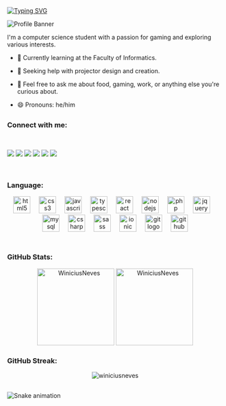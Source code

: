 <a href="https://linktr.ee/winiciusneves">
<img src="https://readme-typing-svg.demolab.com?font=Fira+Code&weight=1000&pause=1000&color=FFFFFF&center=true&vCenter=true&multiline=true&random=false&width=1000&height=65&lines=Winicius+Neves;majoring+in+computer+science" alt="Typing SVG" /></a>

![Profile Banner](banner.gif)

I'm a computer science student with a passion for gaming and exploring various interests.

- 🌱 Currently learning at the Faculty of Informatics.
  
- 🤔 Seeking help with projector design and creation.

- 💬 Feel free to ask me about food, gaming, work, or anything else you're curious about.

- 😄 Pronouns: he/him
  ##
### Connect with me:
<br>
<div> 
  
  <a href="https://www.instagram.com/winicius_neves/" target="_blank"><img src="https://img.shields.io/badge/-Instagram-%23E4405F?style=for-the-badge&logo=instagram&logoColor=white" target="_blank"></a>
 	<a href="https://www.linkedin.com/in/winicius-neves-4b9257268" target="_blank"><img src="https://img.shields.io/badge/LinkedIn-0077B5?style=for-the-badge&logo=linkedin&logoColor=white" target="_blank"></a>
  <a href="https://open.spotify.com/user/216uvwispazv76kqo2zzup44a?si=73a9b379e4ed4c6b&nd=1" target="_blank"><img src="https://img.shields.io/badge/Spotify-1ED760?&style=for-the-badge&logo=spotify&logoColor=white" target="_blank"></a> 
  <a href="https://linktr.ee/winiciusneves" target="_blank"><img src="https://img.shields.io/badge/linktree-39E09B?style=for-the-badge&logo=linktree&logoColor=white" target="_blank"></a>
  <a href ="mailto:winiciusdasilvaneves@gmail.com"><img src="https://img.shields.io/badge/-Gmail-%23333?style=for-the-badge&logo=gmail&logoColor=white" target="_blank"></a>
  <a href="https://steamcommunity.com/id/winiciusneves/" target="_blank"><img src="https://img.shields.io/badge/Steam-000000?style=for-the-badge&logo=steam&logoColor=white" target="_blank"></a> 
  
</div>

<br>

### Language:

<div align="center">
  <img src="https://cdn.jsdelivr.net/gh/devicons/devicon/icons/html5/html5-original.svg" height="40" alt="html5 logo"  />
  <img width="12" />
  <img src="https://cdn.jsdelivr.net/gh/devicons/devicon/icons/css3/css3-original.svg" height="40" alt="css3 logo"  />
  <img width="12" />
  <img src="https://cdn.jsdelivr.net/gh/devicons/devicon/icons/javascript/javascript-original.svg" height="40" alt="javascript logo"  />
  <img width="12" />
  <img src="https://cdn.jsdelivr.net/gh/devicons/devicon/icons/typescript/typescript-original.svg" height="40" alt="typescript logo"  />
  <img width="12" />
  <img src="https://cdn.jsdelivr.net/gh/devicons/devicon/icons/react/react-original.svg" height="40" alt="react logo"  />
  <img width="12" />
  <img src="https://cdn.jsdelivr.net/gh/devicons/devicon/icons/nodejs/nodejs-original.svg" height="40" alt="nodejs logo"  />
  <img width="12" />
  <img src="https://cdn.jsdelivr.net/gh/devicons/devicon/icons/php/php-original.svg" height="40" alt="php logo"  />
  <img width="12" />
  <img src="https://cdn.jsdelivr.net/gh/devicons/devicon/icons/jquery/jquery-original.svg" height="40" alt="jquery logo"  />
  <img width="12" />
  <img src="https://cdn.jsdelivr.net/gh/devicons/devicon/icons/mysql/mysql-original.svg" height="40" alt="mysql logo"  />
  <img width="12" />
  <img src="https://cdn.jsdelivr.net/gh/devicons/devicon/icons/csharp/csharp-original.svg" height="40" alt="csharp logo"  />
  <img width="12" />
  <img src="https://cdn.jsdelivr.net/gh/devicons/devicon/icons/sass/sass-original.svg" height="40" alt="sass logo"  />
  <img width="12" />
  <img src="https://cdn.jsdelivr.net/gh/devicons/devicon/icons/ionic/ionic-original.svg" height="40" alt="ionic logo"  />
  <img width="12" />
  <img src="https://cdn.jsdelivr.net/gh/devicons/devicon/icons/git/git-original.svg" height="40" alt="git logo"  />
  <img width="12" />
  <img src="https://cdn.jsdelivr.net/gh/devicons/devicon/icons/github/github-original.svg" height="40" alt="github logo"  />
</div><br>


###

##

### GitHub Stats:

<div align="center";> 
  <img height="180px" src="https://github-readme-stats.vercel.app/api?username=WiniciusNeves&show_icons=true&theme=dark&title_color=5d25b1&text_color=ffffff&bg_color=000000&hide_border=true&locale=en" alt="WiniciusNeves"/>
  <img height="180px" src="https://github-readme-stats.vercel.app/api/top-langs?username=WiniciusNeves&show_icons=true&theme=dark&title_color=6125b1&text_color=ffffff&bg_color=000000&hide_border=true&locale=en&layout=compact&card_width=480&langs_count=200" alt="WiniciusNeves" />
</div>


###



### GitHub Streak:

<div align="center"> 
  <p><img src="https://github-readme-streak-stats.herokuapp.com/?user=winiciusneves&theme=dark" alt="winiciusneves" /></p>
</div>



###

##

<img src="https://raw.githubusercontent.com/WiniciusNeves/WiniciusNeves/output/snake.svg" alt="Snake animation" />

###
